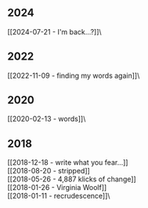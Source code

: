 
## 2024
[[2024-07-21 - I'm back...?]]\
## 2022
[[2022-11-09 - finding my words again]]\
## 2020
[[2020-02-13 - words]]\
## 2018
[[2018-12-18 - write what you fear...]]\
[[2018-08-20 - stripped]]\
[[2018-05-26 - 4,887 klicks of change]]\
[[2018-01-26 - Virginia Woolf]]\
[[2018-01-11 - recrudescence]]\
